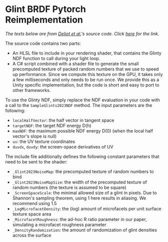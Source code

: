 # Glint BRDF Pytorch Reimplementation

_The texts below are from [Deliot et al.](https://thomasdeliot.wixsite.com/blog/single-post/hpg23-real-time-rendering-of-glinty-appearance-using-distributed-binomial-laws-on-anisotropic-grids)'s source code._
_Click [here](https://drive.google.com/file/d/1YQDxlkZFEwV6ZeaXCUYMhB4P-3ODS32e/view) for the link._

The source code contains two parts:

- An HLSL file to include in your rendering shader, that contains the Glinty NDF function to call during your light loop.
- A C# script combined with a shader file to generate the small precomputed texture of packed random numbers that we use to speed up performance. Since we compute this texture on the GPU, it takes only a few milliseconds and only needs to be run once. We provide this as a Unity specific implementation, but the code is short and easy to port to other frameworks.

To use the Glinty NDF, simply replace the NDF evaluation in your code with a call to the `SampleGlints2023NDF` method. The input parameters are the following:

- `localHalfVector`: the half vector in tangent space
- `targetNDF`: the target NDF energy D(h)
- `maxNDF`: the maximum possible NDF energy D(0) (when the local half vector's slope is null)
- `uv`: the UV texture coordinates
- `duvdx`, `duvdy`: the screen-space derivatives of UV

The include file additionally defines the following constant parameters that need to be sent to the shader:

- `_Glint2023NoiseMap`: the precomputed texture of random numbers to bind
- `_Glint2023NoiseMapSize`: the width of the precomputed texture of random numbers (the texture is assumed to be square)
- `_ScreenSpaceScale`: the minimal allowed size of a glint in pixels. Due to Shannon's sampling theorem, using 1 here results in aliasing. We recommend using 1.5
- `_LogMicrofacetDensity`: the (log) amount of microfacets per unit surface texture space area
- `_MicrofacetRoughness`: the ad-hoc R ratio parameter in our paper, simulating a microfacet roughness parameter
- `_DensityRandomization`: the amount of randomization of glint densities across the surface
